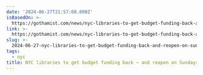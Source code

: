 ```yaml
---
date: '2024-06-27T21:57:08.000Z'
isBasedOn: >-
  https://gothamist.com/news/nyc-libraries-to-get-budget-funding-back-and-reopen-on-sundays
link: >-
  https://gothamist.com/news/nyc-libraries-to-get-budget-funding-back-and-reopen-on-sundays
slug: >-
  2024-06-27-nyc-libraries-to-get-budget-funding-back-and-reopen-on-sundays-gothamis
tags:
  - nyc
title: NYC libraries to get budget funding back — and reopen on Sundays - Gothamis
---
```

 
